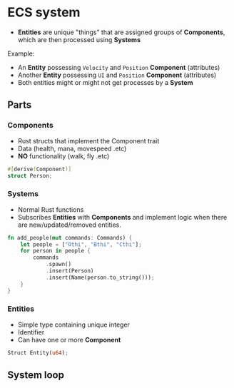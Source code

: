 # ECS system
- **Entities** are unique "things" that are assigned groups of **Components**, which are then processed using **Systems**

Example:
- An **Entity** possessing `Velocity` and `Position` **Component** (attributes)
- Another **Entity** possessing `UI` and `Position` **Component** (attributes)
- Both entities might or might not get processes by a **System**

## Parts
### Components
- Rust structs that implement the Component trait
- Data (health, mana, movespeed .etc)
- **NO** functionality (walk, fly .etc)
```rust
#[derive(Component)]
struct Person;
```
### Systems
- Normal Rust functions
- Subscribes **Entities** with **Components** and implement logic when there are new/updated/removed entities.

```rust
fn add_people(mut commands: Commands) {
    let people = ["Othi", "Bthi", "Cthi"];
    for person in people {
        commands
            .spawn()
            .insert(Person)
            .insert(Name(person.to_string()));
    }
}
```

### Entities
- Simple type containing unique integer
- Identifier
- Can have one or more **Component**
```rust
Struct Entity(u64);
```

## System loop